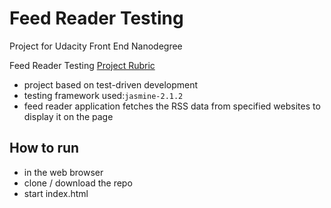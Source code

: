 # Feed Reader Testing

Project for Udacity Front End Nanodegree

Feed Reader Testing [Project Rubric](https://review.udacity.com/#!/projects/3442558598/rubric)

- project based on test-driven development
- testing framework used:`jasmine-2.1.2`
- feed reader application fetches the RSS data from specified websites to display it on the page

## How to run
- in the web browser
- clone / download the repo
- start index.html

